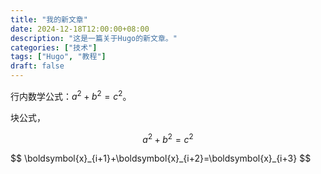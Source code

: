 ```yaml
---
title: "我的新文章"
date: 2024-12-18T12:00:00+08:00
description: "这是一篇关于Hugo的新文章。"
categories: ["技术"]
tags: ["Hugo", "教程"]
draft: false
---
```


行内数学公式：$a^2 + b^2 = c^2$。

块公式，

$$
a^2 + b^2 = c^2
$$

<div>
$$
\boldsymbol{x}_{i+1}+\boldsymbol{x}_{i+2}=\boldsymbol{x}_{i+3}
$$
</div>
